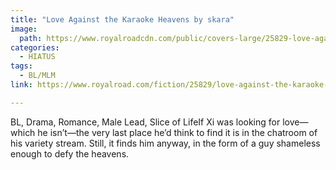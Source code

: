 ```yaml
---
title: "Love Against the Karaoke Heavens by skara"
image:
  path: https://www.royalroadcdn.com/public/covers-large/25829-love-against-the-karaoke-heavens.jpg
categories:
  - HIATUS
tags:
  - BL/MLM
link: https://www.royalroad.com/fiction/25829/love-against-the-karaoke-heavens

---
```

BL, Drama, Romance, Male Lead, Slice of LifeIf Xi was looking for love—which he isn’t—the very last place he’d think to find it is in the chatroom of his variety stream. Still, it finds him anyway, in the form of a guy shameless enough to defy the heavens.


